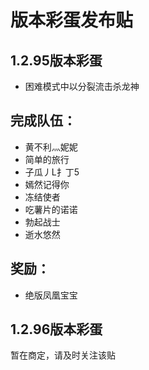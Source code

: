 版本彩蛋发布贴
==============

1.2.95版本彩蛋
---------------
* 困难模式中以分裂流击杀龙神

完成队伍：
----------
* 黄不利灬妮妮  
* 简单的旅行      
* 子瓜丿L扌丁5   
* 嫣然记得你    
* 冻结使者        
* 吃薯片的诺诺  
* 勃起战士         
* 逝水悠然  

奖励：
-----------
* 绝版凤凰宝宝


1.2.96版本彩蛋
---------------
暂在商定，请及时关注该贴
